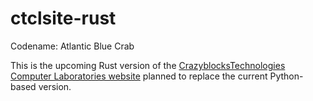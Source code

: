 # ctclsite-rust
Codename: Atlantic Blue Crab

This is the upcoming Rust version of the [CrazyblocksTechnologies Computer Laboratories website](crazyblockstech.com) planned to replace the current Python-based version.
